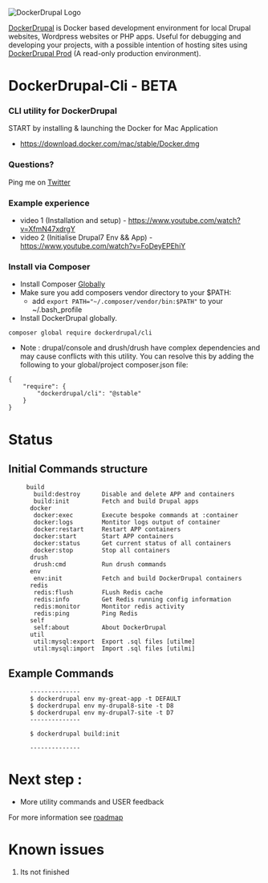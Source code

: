 ![DockerDrupal Logo](https://raw.githubusercontent.com/4alldigital/DockerDrupal/master/docs/images/dd-logo.png)

[DockerDrupal](https://www.4alldigital.io/docker-drupal) is Docker based development environment for local Drupal websites, Wordpress websites or PHP apps. Useful for debugging and developing your projects, with a possible intention of hosting sites using [DockerDrupal Prod](https://github.com/4alldigital/drupalprod-docker) (A read-only production environment).

# DockerDrupal-Cli - BETA
### CLI utility for DockerDrupal

  START by installing & launching the Docker for Mac Application 
   - https://download.docker.com/mac/stable/Docker.dmg

### Questions?
  Ping me on [Twitter](http://twitter.com/@4alldigital)
  
### Example experience
   - video 1 (Installation and setup) - https://www.youtube.com/watch?v=XfmN47xdrgY
   - video 2 (Initialise Drupal7 Env && App) - https://www.youtube.com/watch?v=FoDeyEPEhiY
   
### Install via Composer
  - Install Composer [Globally](https://getcomposer.org/doc/00-intro.md#globally) 
  - Make sure you add composers vendor directory to your $PATH:
    - add `export PATH="~/.composer/vendor/bin:$PATH"` to your ~/.bash_profile
  - Install DockerDrupal globally.

```
composer global require dockerdrupal/cli
```

- Note : drupal/console and drush/drush have complex dependencies and may cause conflicts with this utility. You can resolve this by adding the following to your global/project composer.json file:

```
{
    "require": {
        "dockerdrupal/cli": "@stable"
    }
}
```


# Status
## Initial Commands structure
```
     build
       build:destroy      Disable and delete APP and containers
       build:init         Fetch and build Drupal apps
      docker
       docker:exec        Execute bespoke commands at :container
       docker:logs        Montitor logs output of container
       docker:restart     Restart APP containers
       docker:start       Start APP containers
       docker:status      Get current status of all containers
       docker:stop        Stop all containers
      drush
       drush:cmd          Run drush commands
      env
       env:init           Fetch and build DockerDrupal containers
      redis
       redis:flush        FLush Redis cache
       redis:info         Get Redis running config information
       redis:monitor      Montitor redis activity
       redis:ping         Ping Redis
      self
       self:about         About DockerDrupal
      util
       util:mysql:export  Export .sql files [utilme]
       util:mysql:import  Import .sql files [utilmi]
```

## Example Commands
```
      --------------
      $ dockerdrupal env my-great-app -t DEFAULT
      $ dockerdrupal env my-drupal8-site -t D8
      $ dockerdrupal env my-drupal7-site -t D7
      --------------

      $ dockerdrupal build:init

      --------------

```

# Next step :

 - More utility commands and USER feedback

For more information see [roadmap](https://github.com/4AllDigital/DockerDrupalCli/blob/master/roadmap.md)

# Known issues

1. Its not finished
